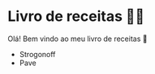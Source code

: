 # Livro de receitas :man_cook:

Olá! Bem vindo ao meu livro de receitas :wave:

- Strogonoff
- Pave
